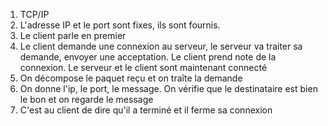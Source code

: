 1. TCP/IP
2. L'adresse IP et le port sont fixes, ils sont fournis. 
3. Le client parle en premier
4. Le client demande une connexion au serveur, le serveur va traiter sa demande, envoyer une acceptation. Le client prend note de la connexion. Le serveur et le client sont maintenant connecté
5. On décompose le paquet reçu et on traîte la demande
6. On donne l'ip, le port, le message. On vérifie que le destinataire est bien le bon et on regarde le message
7. C'est au client de dire qu'il a terminé et il ferme sa connexion